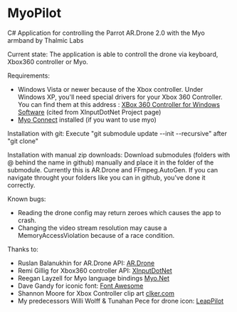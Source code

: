 MyoPilot
========

C# Application for controlling the Parrot AR.Drone 2.0 with the Myo armband by Thalmic Labs

Current state: The application is able to controll the drone via keyboard, Xbox360 controller or Myo.

Requirements:
* Windows Vista or newer because of the Xbox controller. Under Windows XP, you'll need special drivers for your Xbox 360 Controller. You can find them at this address : [XBox 360 Controller for Windows Software](http://www.microsoft.com/en-us/download/details.aspx?id=34001) (cited from XInputDotNet Project page)
* [Myo Connect](https://www.thalmic.com/start/) installed (if you want to use myo)

Installation with git:
Execute "git submodule update --init --recursive" after "git clone"

Installation with manual zip downloads:
Download submodules (folders with @ behind the name in github) manually and place it in the folder of the submodule. Currently this is AR.Drone and FFmpeg.AutoGen. If you can navigate throught your folders like you can in github, you've done it correctly. 

Known bugs:
* Reading the drone config may return zeroes which causes the app to crash. 
* Changing the video stream resolution may cause a MemoryAccessViolation because of a race condition.

Thanks to:
* Ruslan Balanukhin for AR.Drone API: [AR.Drone](https://github.com/Ruslan-B/AR.Drone)
* Remi Gillig for Xbox360 controller API: [XInputDotNet](https://github.com/speps/XInputDotNet)
* Reegan Layzell for Myo language bindings [Myo.Net](https://github.com/rtlayzell/Myo.Net)
* Dave Gandy for iconic font: [Font Awesome](https://fortawesome.github.io/Font-Awesome/)
* Shannon Moore for Xbox Controller clip art [clker.com](http://www.clker.com/clipart-285099.html)
* My predecessors Willi Wolff & Tunahan Pece for drone icon: [LeapPilot](https://github.com/LeapPilot/NUI)
